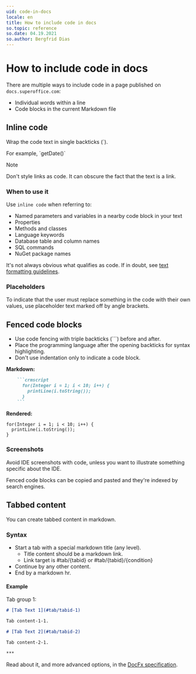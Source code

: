 ```yaml
---
uid: code-in-docs
locale: en
title: How to include code in docs
so.topic: reference
so.date: 04.19.2021
so.author: Bergfrid Dias
---
```


# How to include code in docs

There are multiple ways to include code in a page published on `docs.superoffice.com`:

* Individual words within a line
* Code blocks in the current Markdown file

## Inline code

Wrap the code text in single backticks (\`).

For example, \`getDate()\`

> [!NOTE]
> Don't style links as code. It can obscure the fact that the text is a link.

### When to use it

Use `inline code` when referring to:

* Named parameters and variables in a nearby code block in your text
* Properties
* Methods and classes
* Language keywords
* Database table and column names
* SQL commands
* NuGet package names

It's not always obvious what qualifies as code. If in doubt, see [text formatting guidelines][1].

### Placeholders

To indicate that the user must replace something in the code with their own values, use placeholder text marked off by angle brackets.

## Fenced code blocks

* Use code fencing with triple backticks (\`\`\`) before and after.
* Place the programming language after the opening backticks for syntax highlighting.
* Don't use indentation only to indicate a code block.

**Markdown:**

```markdown
    ```crmscript
      for(Integer i = 1; i < 10; i++) {
        printLine(i.toString());
      }
    ```
```

**Rendered:**

```crmscript
for(Integer i = 1; i < 10; i++) {
  printLine(i.toString());
}
```

### Screenshots

Avoid IDE screenshots with code, unless you want to illustrate something specific about the IDE.

Fenced code blocks can be copied and pasted and they're indexed by search engines.

## Tabbed content

You can create tabbed content in markdown.

### Syntax

* Start a tab with a special markdown title (any level).
  * Title content should be a markdown link.
  * Link target is #tab/{tabid} or #tab/{tabid}/{condition}
* Continue by any other content.
* End by a markdown hr.

#### Example

Tab group 1:

```markdown
# [Tab Text 1](#tab/tabid-1)

Tab content-1-1.

# [Tab Text 2](#tab/tabid-2)

Tab content-2-1.

***
```

Read about it, and more advanced options, in the [DocFx specification][2].

<!-- Referenced links -->
[1]: ../stykle-guide/formatting.md
[2]: https://dotnet.github.io/docfx/spec/docfx_flavored_markdown.html?tabs=tabid-1%2Ctabid-a#tabbed-content
